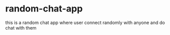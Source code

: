 # random-chat-app


this is a random chat app where user connect randomly with anyone and do chat with them
